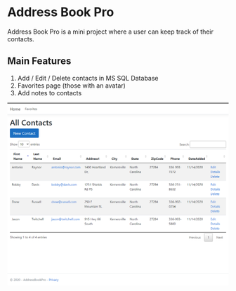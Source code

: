 # Address Book Pro

Address Book Pro is a mini project where a user can keep track of their contacts.

## Main Features

1. Add / Edit / Delete contacts in MS SQL Database
1. Favorites page (those with an avatar)
1. Add notes to contacts

![Home](https://github.com/mackenzieweaver/AddressBookPro/blob/main/addressbookpro.PNG?raw=true)
